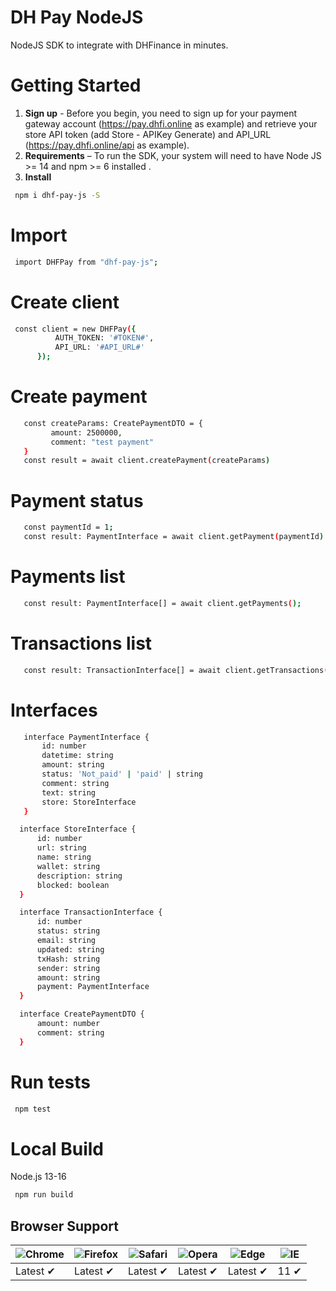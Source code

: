 # DH Pay NodeJS
NodeJS SDK to integrate with DHFinance in minutes.

# Getting Started
1. **Sign up** - Before you begin, you need to sign up for your payment gateway account (https://pay.dhfi.online as example) and retrieve your store API token (add Store - APIKey Generate) and API_URL (https://pay.dhfi.online/api as example). 
2. **Requirements** – To run the SDK, your system will need to have Node JS >= 14 and npm >= 6 installed .
3. **Install** 
```sh
 npm i dhf-pay-js -S
```
# Import
```sh
 import DHFPay from "dhf-pay-js";
```

# Create client 
```sh
 const client = new DHFPay({
          AUTH_TOKEN: '#TOKEN#',
          API_URL: '#API_URL#' 
      });
```


# Create payment
 ```sh
    const createParams: CreatePaymentDTO = {
          amount: 2500000, 
          comment: "test payment"
    }
    const result = await client.createPayment(createParams)
 
```
 
 # Payment status
 ```sh
    const paymentId = 1;
    const result: PaymentInterface = await client.getPayment(paymentId)
```
 
 
 
 # Payments list
 ```sh
    const result: PaymentInterface[] = await client.getPayments();
```
  
 
 # Transactions list
 ```sh
    const result: TransactionInterface[] = await client.getTransactions();
```
 
 
 # Interfaces
  ```sh
     interface PaymentInterface {
         id: number
         datetime: string
         amount: string
         status: 'Not_paid' | 'paid' | string
         comment: string
         text: string
         store: StoreInterface
     }

    interface StoreInterface {
        id: number
        url: string
        name: string
        wallet: string
        description: string
        blocked: boolean
    }

    interface TransactionInterface {
        id: number
        status: string
        email: string
        updated: string
        txHash: string
        sender: string
        amount: string
        payment: PaymentInterface
    }

    interface CreatePaymentDTO {
        amount: number
        comment: string
    }

 ```
 
 
# Run tests 
```sh
 npm test
```
 
 
# Local Build

Node.js 13-16
 
```sh
 npm run build
```

 
## Browser Support

![Chrome](https://raw.github.com/alrra/browser-logos/master/src/chrome/chrome_48x48.png) | ![Firefox](https://raw.github.com/alrra/browser-logos/master/src/firefox/firefox_48x48.png) | ![Safari](https://raw.github.com/alrra/browser-logos/master/src/safari/safari_48x48.png) | ![Opera](https://raw.github.com/alrra/browser-logos/master/src/opera/opera_48x48.png) | ![Edge](https://raw.github.com/alrra/browser-logos/master/src/edge/edge_48x48.png) | ![IE](https://raw.github.com/alrra/browser-logos/master/src/archive/internet-explorer_9-11/internet-explorer_9-11_48x48.png) |
--- | --- | --- | --- | --- | --- |
Latest ✔ | Latest ✔ | Latest ✔ | Latest ✔ | Latest ✔ | 11 ✔ |


 

